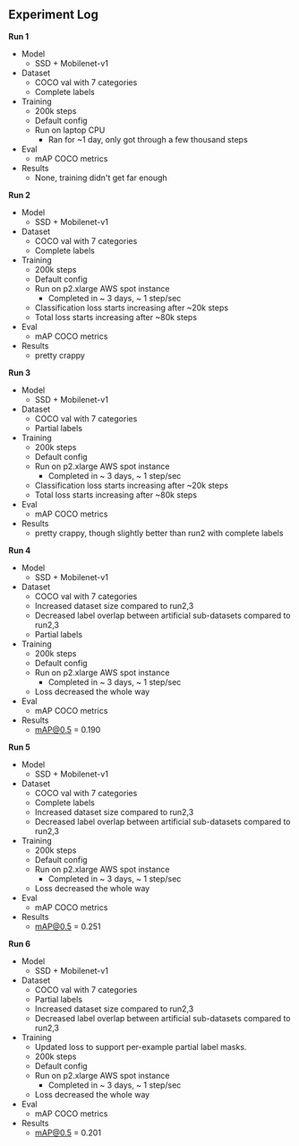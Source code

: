 Experiment Log
--------------
**Run 1**
- Model
    - SSD + Mobilenet-v1
- Dataset
    - COCO val with 7 categories
    - Complete labels
- Training
    - 200k steps
    - Default config
    - Run on laptop CPU
        - Ran for ~1 day, only got through a few thousand steps
- Eval
    - mAP COCO metrics
- Results
    - None, training didn't get far enough
 

**Run 2**
- Model
    - SSD + Mobilenet-v1
- Dataset
    - COCO val with 7 categories
    - Complete labels
- Training
    - 200k steps
    - Default config
    - Run on p2.xlarge AWS spot instance
        - Completed in ~ 3 days, ~ 1 step/sec
    - Classification loss starts increasing after ~20k steps
    - Total loss starts increasing after ~80k steps
- Eval
    - mAP COCO metrics
- Results
    - pretty crappy
 
**Run 3**
- Model
    - SSD + Mobilenet-v1
- Dataset
    - COCO val with 7 categories
    - Partial labels
- Training
    - 200k steps
    - Default config
    - Run on p2.xlarge AWS spot instance
        - Completed in ~ 3 days, ~ 1 step/sec
    - Classification loss starts increasing after ~20k steps
    - Total loss starts increasing after ~80k steps
- Eval
    - mAP COCO metrics
- Results
    - pretty crappy, though slightly better than run2 with complete labels

**Run 4**
- Model
    - SSD + Mobilenet-v1
- Dataset
    - COCO val with 7 categories
    - Increased dataset size compared to run2,3
    - Decreased label overlap between artificial sub-datasets compared to run2,3
    - Partial labels
- Training
    - 200k steps
    - Default config
    - Run on p2.xlarge AWS spot instance
        - Completed in ~ 3 days, ~ 1 step/sec
    - Loss decreased the whole way
- Eval
    - mAP COCO metrics
- Results
    - mAP@0.5 = 0.190

**Run 5**
- Model
    - SSD + Mobilenet-v1
- Dataset
    - COCO val with 7 categories
    - Complete labels
    - Increased dataset size compared to run2,3
    - Decreased label overlap between artificial sub-datasets compared to run2,3
- Training
    - 200k steps
    - Default config
    - Run on p2.xlarge AWS spot instance
        - Completed in ~ 3 days, ~ 1 step/sec
    - Loss decreased the whole way
- Eval
    - mAP COCO metrics
- Results
    - mAP@0.5 = 0.251

**Run 6**
- Model
    - SSD + Mobilenet-v1
- Dataset
    - COCO val with 7 categories
    - Partial labels
    - Increased dataset size compared to run2,3
    - Decreased label overlap between artificial sub-datasets compared to run2,3
- Training
    - Updated loss to support per-example partial label masks. 
    - 200k steps
    - Default config
    - Run on p2.xlarge AWS spot instance
        - Completed in ~ 3 days, ~ 1 step/sec
    - Loss decreased the whole way
- Eval
    - mAP COCO metrics
- Results
    - mAP@0.5 = 0.201